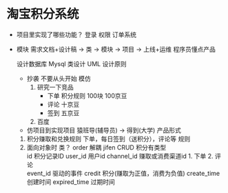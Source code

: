 # 淘宝积分系统

- 项目里实现了哪些功能？
    登录
    权限
    订单系统
- 模块
    需求文档+设计稿 -> 类 -> 模块 -> 项目 -> 上线+运维
    程序员懂点产品

    设计数据库   Mysql
    类设计  UML
    设计原则

    - 抄袭
        不要从头开始  模仿
        1. 研究一下竞品
            - 下单
              积分规则 100块 100京豆
            - 评论
              十京豆
            - 签到
              五京豆
        2. 百度
    - 仿项目到实现项目
        猿班导(辅导员) -> 得到(大学)
        产品形式

    1. 积分赚取和兑换规则
        下单，每日签到（送积分），评论等 规则
    2. 面向对象时  类？
        order  解耦  jifen  CRUD
        积分有类型  
        id                     积分记录ID
        user_id                用户id
        channel_id             赚取或消费渠道id   1. 下单  2. 评论  
        event_id               驱动的事件
        credit                 积分(赚取为正值，消费为负值)
        create_time            创建时间
        expired_time           过期时间